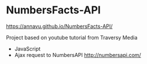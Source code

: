 # NumbersFacts-API
https://annavu.github.io/NumbersFacts-API/

Project based on youtube tutorial from Traversy Media
- JavaScript
- Ajax request to NumbersAPI http://numbersapi.com/

